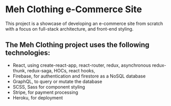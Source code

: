 # Meh Clothing e-Commerce Site

This project is a showcase of developing an e-commerce site from scratch with a focus on full-stack architecture, and front-end styling. 

## The Meh Clothing project uses the following technologies: 
- React, using create-react-app, react-router, redux, asynchronous redux-thunk, redux-saga, HOCs, react hooks, 
- Firebase, for authentication and firestore as a NoSQL database
- GraphQL, to query or mutate the database
- SCSS, Sass for component styling 
- Stripe, for payment processing
- Heroku, for deployment
